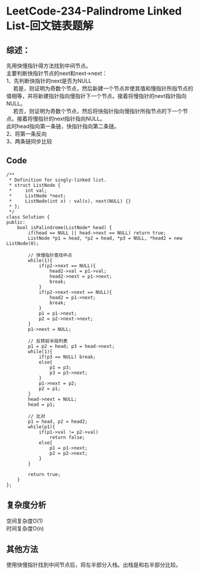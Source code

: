﻿# LeetCode-234-Palindrome Linked List-回文链表题解
## 综述：
先用快慢指针得方法找到中间节点。<br/>
主要判断快指针节点的next和next->next：<br/>
1、先判断快指针的next是否为NULL<br/>
&emsp; 若是，则证明为奇数个节点，然后新建一个节点并使其值和慢指针所指节点的值相等，并将新建指针指向慢指针下一个节点。接着将慢指针的next指针指向NULL。<br/>
&emsp; 若否，则证明为奇数个节点，然后将快指针指向慢指针所指节点的下一个节点。接着将慢指针的next指针指向NULL。<br/>
此时head指向第一条链，快指针指向第二条链。<br/>
2、将第一条反向<br/>
3、两条链同步比较<br/>

## Code
```
/**
 * Definition for singly-linked list.
 * struct ListNode {
 *     int val;
 *     ListNode *next;
 *     ListNode(int x) : val(x), next(NULL) {}
 * };
 */
class Solution {
public:
    bool isPalindrome(ListNode* head) {
        if(head == NULL || head->next == NULL) return true;
        ListNode *p1 = head, *p2 = head, *p3 = NULL, *head2 = new ListNode(0);

        // 快慢指针查找中点
        while(1){
            if(p2->next == NULL){
                head2->val = p1->val;
                head2->next = p1->next;
                break;
            }
            if(p2->next->next == NULL){
                head2 = p1->next;
                break;
            }
            p1 = p1->next;
            p2 = p2->next->next;
        }
        p1->next = NULL;

        // 反转前半段列表
        p1 = p2 = head; p3 = head->next;
        while(1){
            if(p3 == NULL) break;
            else{
                p1 = p3;
                p3 = p3->next;
            }
            p1->next = p2;
            p2 = p1;
        }
        head->next = NULL;
        head = p1;

        // 比对
        p1 = head, p2 = head2;
        while(p1){
            if(p1->val != p2->val)
                return false;
            else{
                p1 = p1->next;
                p2 = p2->next;
            }
        }

        return true;
    }
};
```
  
## 复杂度分析
空间复杂度O(1)  
时间复杂度O(n)

## 其他方法
使用快慢指针找到中间节点后，将左半部分入栈。出栈是和右半部分比较。
